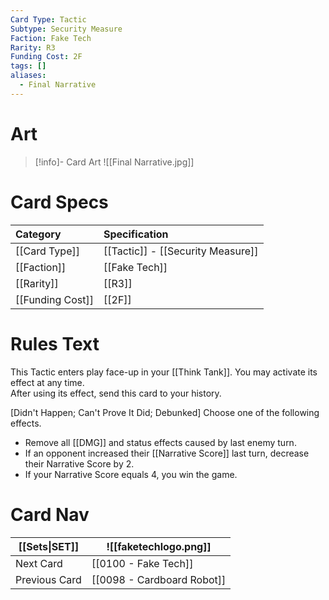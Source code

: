 ```yaml
---
Card Type: Tactic
Subtype: Security Measure
Faction: Fake Tech
Rarity: R3
Funding Cost: 2F
tags: []
aliases:
  - Final Narrative
---
```

# Art

> [!info]- Card Art
> ![[Final Narrative.jpg]]

# Card Specs

| Category | Specification| 
| :--- | :--- |
| [[Card Type]] | [[Tactic]] - [[Security Measure]] |  
| [[Faction]] | [[Fake Tech]] |  
| [[Rarity]] | [[R3]] |  
| [[Funding Cost]] | [[2F]] |  

# Rules Text 

This Tactic enters play face-up in your [[Think Tank]]. You may activate its effect at any time.  
After using its effect, send this card to your history.  

[Didn't Happen; Can't Prove It Did; Debunked] Choose one of the following effects.  
- Remove all [[DMG]] and status effects caused by last enemy turn.  
- If an opponent increased their [[Narrative Score]] last turn, decrease their Narrative Score by 2.  
- If your Narrative Score equals 4, you win the game.  

# Card Nav

| [[Sets\|SET]]           | ![[faketechlogo.png]]          |
| ------------- | ------------------------------ |
| Next Card     | [[0100 - Fake Tech]] |
| Previous Card | [[0098 - Cardboard Robot]]         |


